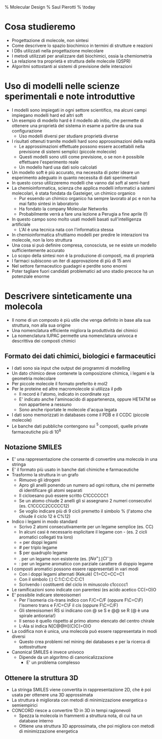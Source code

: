 % Molecular Design
% Saul Pierotti
% \today

# Cosa studieremo
+ Progettazione di molecole, non sintesi
+ Come descrivere lo spazio biochimico in termini di strutture e reazioni
+ I DBs utilizzati nella progettazione molecolare
+ I metodi utilizzati per analizzare dati biochimici, ossia la chemiometria
+ La relazione tra proprietà e struttura delle molecole (QSPR)
+ Algoritmi sottostanti ai sistemi di previsione delle interazioni

# Uso di modelli nelle scienze sperimentali e note introduttive
+ I modelli sono impiegati in ogni settore scientifico, ma alcuni campi impiegano modelli hard ed altri soft
+ Un esempio di modello hard è il modello ab initio, che permette di ottenere una proprietà del sistema in esame a partire da una sua configurazione
	+ Uso modelli diversi per studiare proprietà diverse
+ I risultati ottenuti tramite modelli hard sono approssimazioni della realtà
	+ Le approssimazioni effettuate possono essere accettabili nella previsione di sistemi semplici (piccole molecole)
	+ Questi modelli sono utili come previsione, o se non è possibile effettuare l'esperimento reale
	+ Un modello hard usa dati solo calcolati
+ Un modello soft è più accurato, ma necessita di poter ideare un esperimento adeguato in quanto necessita di dati sperimentali
+ In questo corso utilizzeremo modelli che vanno dal soft al semi-hard
+ La chemioinformatica, scienza che applica modelli informatici a sistemi molecolari, è stata fondata da Gasteiger, un chimico organico
	+ Pur essendo un chimico organico ha sempre lavorato al pc e non ha mai fatto sintesi in laboratorio
	+ Ha fondato la company Molecular Networks
	+ Probabilmente verrà a fare una lezione a Perugia a fine aprile (!)
+ In questo campo sono molto usati modelli basati sull'intelligenza artificiale
	+ L'AI è una tecnica nata con l'informatica stessa
+ In chemioinformatica sfruttiamo modelli per predire le interazioni tra molecole, non la loro struttura
+ Una cosa si può definire compresa, conosciuta, se ne esiste un modello sufficientemente accurato
+ Lo scopo della sintesi non è la produzione di composti, ma di proprietà
+ I farmaci subiscono un iter di approvazione di più di 15 anni
+ Nel settore farmaceutico guadagni e perdite sono enormi
+ Poter tagliare fuori candidati problematici ad uno stadio precoce ha un potenziale enorme

# Descrivere sinteticamente una molecola
+ Il nome di un composto è più utile che venga definito in base alla sua struttura, non alla sua origine
+ Una nomenclatura efficiente migliora la produttività dei chimici
+ La nomenclatura IUPAC permette una nomenclatura univoca e descrittiva dei composti chimici

## Formato dei dati chimici, biologici e farmaceutici
+ I dati sono sia input che output dei programmi di modelling
+ Un dato chimico deve contenete la composizione chimica, i legami e la geometria molecolare
+ Per piccole molecole il formato preferito è mol2
+ Per le proteine ed altre macromolecole si utilizza il pdb
	+ Il record è l'atomo, indicato in coordinate xyz
	+ E' indicato anche l'aminoacido di appartenenza, oppure HETATM se non appartiene a nessuno
	+ Sono anche riportate le molecole d'acqua legata
+ I dati sono memorizzati in databases come il PDB e il CCDC (piccole molecole)
+ Le banche dati pubbliche contengono sui $^5$ composti, quelle private farmaceutiche più di $10^6$

## Notazione SMILES
+ E' una rappresentazione che consente di convertire una molecola in una stringa
+ E' il formato più usato in banche dati chimiche e farmaceutiche
+ Trasformo la struttura in un grafo
	+ Rimuovo gli idrogeni
	+ Apro gli anelli ponendo un numero ad ogni rottura, che mi permette di identificare gli atomi separati
	+ Il cicloesano può essere scritto C1CCCCCC1
	+ Se un atomo chiude 2 anelli gli si assegnano 2 numeri consecutivi (es. C1CCCC2CCCCC12)
	+ Se voglio indicare più di 9 cicli premetto il simbolo % (l'atomo che chiude il ciclo 12 è C%12)
+ Indico i legami in modo standard
	+ Scrivo 2 atomi consecutivamente per un legame semplice (es. CC)
	+ In alcuni casi è necessario esplicitare il legame con - (es. 2 cicli aromatici collegati tra loro)
	+ = per doppi legami
	+ \# per triplo legame
	+ \$ per quadruplo legame
	+ . per un legame non esistente (es. [$Na^+$].[$Cl^-$])
	+ : per un legame aromatico con parziale carattere di doppio legame
+ I composti aromatici possono essere rappresentati in vari modi
	+ Con i doppi legami alternati (Kekulè) C1=CC=CC=C1
	+ Con il simbolo (:) C:1:C:C:C:C:C1
	+ Scrivendo i costituenti del ciclo in minuscolo c1ccccc1
+ Le ramificazioni sono indicate con parentesi (es acido acetico CC(=O)O
+ E' possibile indicare stereoisomeri
	+ Per l'isomeria cis-trans indico con F/C=C/F (oppure F\\C=C\\F) l'isomero trans e F/C=C\\F il cis (oppure F\\C=C/F)
	+ Gli stereoisomeri RS si indicano con @ se S e @@ se R (@ è una spirale antioraria!)
	+ Il senso è quello rispetto al primo atomo elencato del centro chirale
	+ L-Ala si indica N\[C@@H\](C)C(=O)O
+ La codifica non è unica, una molecola può essere rappresentata in modi diversi
	+ Questo crea problemi nel mining dei databases e per la ricerca di sottostrutture
+ Canonical SMILES è invece univoco
	+ Dipende da un algoritmo di canonicalizzazione
		+ E' un problema complesso

## Ottenere la struttura 3D
+ La stringa SMILES viene convertita in rappresentazione 2D, che è poi usata per ottenere una 3D approssimata
+ La struttura è migliorata con metodi di minimizzazione energetica o semiempirici
+ CONCORD riesce a convertire 1D in 3D in tempi ragionevoli
	+ Spezza la molecola in frammenti a struttura nota, di cui ha un database interno
	+ Ottiene una struttura 3D approssimata, che poi migliora con metodi di minimizzazione energetica
